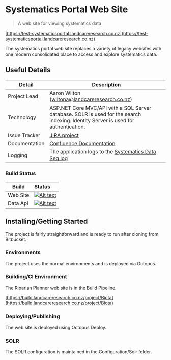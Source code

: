 # Systematics Portal Web Site
> A web site for viewing systematics data

[https://test-systematicsportal.landcareresearch.co.nz](https://test-systematicsportal.landcareresearch.co.nz)

The systematics portal web site replaces a variety of legacy websites with one modern consolidated place to access and explore systematics data.

## Useful Details

|Detail|Description|
|-|-|
|Project Lead|Aaron Wilton (wiltona@landcareresearch.co.nz)|
|Technology|ASP.NET Core MVC/API with a SQL Server database. SOLR is used for the search indexing. Identity Server is used for authentication.|
|Issue Tracker|[JIRA project](https://jira.landcareresearch.co.nz/projects/SYSPTL)|
|Documentation|[Confluence Documentation](https://confluence.landcareresearch.co.nz/display/SYSPTL)|
|Logging|The application logs to the [Systematics Data Seq log](https://logger.landcareresearch.co.nz/systematicsdata)|

### Build Status

|Build|Status|
|-|:-|
|Web Site| [![Alt text](https://build.landcareresearch.co.nz/app/rest/builds/buildType%3A%28id%3ABiota_SystematicsPortalWeb%29/statusIcon)](http://build.landcareresearch.co.nz/viewType.html?buildTypeId=Biota_SystematicsPortalWeb&guest=1)|
|Data Api| [![Alt text](https://build.landcareresearch.co.nz/app/rest/builds/buildType%3A%28id%3ABiota_SystematicsDataWebApi%29/statusIcon)](http://build.landcareresearch.co.nz/viewType.html?buildTypeId=Biota_SystematicsDataWebApi&guest=1)|

## Installing/Getting Started

The project is fairly straightforward and is ready to run after cloning from Bitbucket.

### Environments

The project uses the normal environments and is deployed via Octopus.

### Building/CI Environment

The Riparian Planner web site is in the Build Pipeline.

[https://build.landcareresearch.co.nz/project/Biota](https://build.landcareresearch.co.nz/project/Biota)

### Deploying/Publishing

The web site is deployed using Octopus Deploy.

### SOLR

The SOLR configuration is maintained in the Configuration/Solr folder.